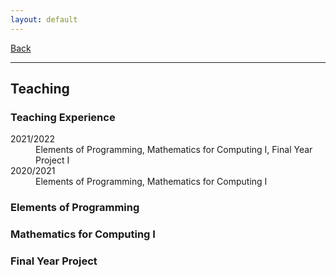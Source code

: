 ```yaml
---
layout: default
---
```


[Back](/index.md)
* * *

## Teaching

### Teaching Experience
<dl>
<dt>2021/2022</dt>
  <dd>Elements of Programming, Mathematics for Computing I, Final Year Project I</dd>
<dt>2020/2021</dt>
  <dd>Elements of Programming, Mathematics for Computing I</dd>
</dl>

### Elements of Programming

### Mathematics for Computing I

### Final Year Project
